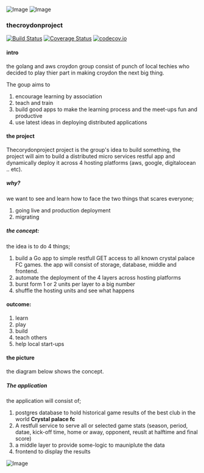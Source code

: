 

![Image](https://github.com/thecroydonproject/thecroydonproject/blob/master/Eagles.jpg?raw=true) ![Image](https://github.com/thecroydonproject/thecroydonproject/blob/master/croydontechcity.jpg?raw=true)   





### thecroydonproject 

[![Build Status](https://travis-ci.org/thecroydonproject/thecroydonproject.svg?branch=master)](https://travis-ci.org/thecroydonproject/thecroydonproject)        [![Coverage Status](https://coveralls.io/repos/github/thecroydonproject/thecroydonproject/badge.svg?branch=master)](https://coveralls.io/github/thecroydonproject/thecroydonproject?branch=master)   [![codecov.io](https://codecov.io/github/thecroydonproject/thecroydonproject/coverage.svg?branch=master)](https://codecov.io/github/thecroydonproject/thecroydonproject?branch=master)


#### intro  

the golang and aws croydon group consist of punch of local techies who decided to play thier part in making croydon the next big thing.  

 The goup aims to 

1) encourage learning by association 
2) teach and train 
3) build good apps to make the learning process and the meet-ups fun and productive 
4) use latest ideas in deploying distributed applications

  
#### the project  

Thecorydonproject project is the group's idea to build something,   the project   will aim to build a distributed micro services restful app and dynamically deploy it across 4 hosting platforms (aws, google, digitalocean .. etc).
 
##### why?
 
 we want to see and learn how to face the two things that scares everyone;   
 1) going live and production deployment 
 2) migrating 
     
     
##### the concept:  

the idea is to do  4 things;

1) build a Go app to simple restfull GET access to all known crystal palace FC games. the app will consist of storage, database, middle and frontend.  
2) automate the deployment of the 4 layers across hosting platforms   
3) burst form 1 or 2 units per layer to a big number   
4) shuffle the hosting units and see what happens 

 
#### outcome:  

1) learn  
2) play  
3) build  
4) teach others 
5) help local start-ups


#### the picture 

the diagram below shows the concept. 

##### The application


the application will consist of;

1) postgres database to hold historical game results of the best club in the world **Crystal palace fc**  
2) A restfull service to serve all or selected game stats (season, period, datae, kick-off time, home or away, opponent, reuslt at halftime and final score)   
3) a middle layer  to provide some-logic to mauniplute the data  
4) frontend to display the results  



![Image](https://github.com/thecroydonproject/thecroydonproject/blob/master/thecroydonproject.png?raw=true) 

  